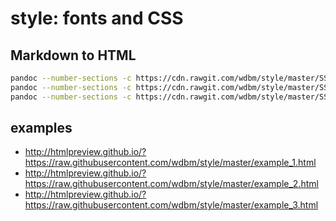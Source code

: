 # style: fonts and CSS

## Markdown to HTML

```Bash
pandoc --number-sections -c https://cdn.rawgit.com/wdbm/style/master/SS/newswire.css example_1.md > example_1.html
pandoc --number-sections -c https://cdn.rawgit.com/wdbm/style/master/SS/ATLAS_Briefings.css example_1.md > example_2.html
pandoc --number-sections -c https://cdn.rawgit.com/wdbm/style/master/SS/ATLAS_Briefings_2.css example_1.md > example_3.html
```

## examples

- <http://htmlpreview.github.io/?https://raw.githubusercontent.com/wdbm/style/master/example_1.html>
- <http://htmlpreview.github.io/?https://raw.githubusercontent.com/wdbm/style/master/example_2.html>
- <http://htmlpreview.github.io/?https://raw.githubusercontent.com/wdbm/style/master/example_3.html>
